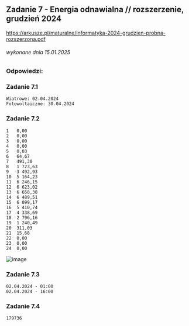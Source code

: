 ## Zadanie 7 - Energia odnawialna // rozszerzenie, grudzień 2024
https://arkusze.pl/maturalne/informatyka-2024-grudzien-probna-rozszerzona.pdf
###### wykonane dnia 15.01.2025

### Odpowiedzi:

### Zadanie 7.1
```
Wiatrowe: 02.04.2024
Fotowoltaiczne: 30.04.2024
```

### Zadanie 7.2
```
1	0,00
2	0,00
3	0,00
4	0,00
5	0,03
6	64,67
7	491,30
8	1 723,63
9	3 492,93
10	5 164,23
11	6 246,15
12	6 623,02
13	6 658,38
14	6 489,51
15	6 099,17
16	5 410,74
17	4 338,69
18	2 796,16
19	1 240,49
20	311,03
21	15,68
22	0,00
23	0,00
24	0,00
```
![image](https://github.com/user-attachments/assets/6b8050b5-83b5-4717-95cb-33d79bc6313c)


### Zadanie 7.3
```
02.04.2024 - 01:00
02.04.2024 - 16:00
```

### Zadanie 7.4
```
179736
```
